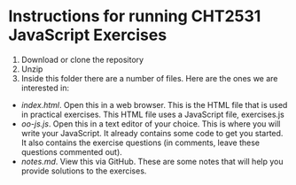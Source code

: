 # Instructions for running CHT2531 JavaScript Exercises

1. Download or clone the repository
2. Unzip
3. Inside this folder there are a number of files. Here are the ones we are interested in:
* *index.html*. Open this in a web browser. This is the HTML file that is used in practical exercises. This HTML file uses a JavaScript file, exercises.js
* *oo-js.js*. Open this in a text editor of your choice. This is where you will write your JavaScript. It already contains some code to get you started. It also contains the exercise questions (in comments, leave these questions commented out).
* *notes.md*. View this via GitHub. These are some notes that will help you provide solutions to the exercises.
